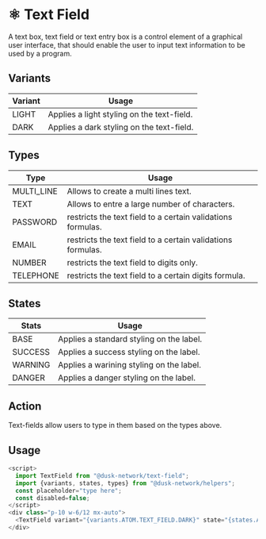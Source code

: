 # ⚛️ Text Field

A text box, text field or text entry box is a control element of a graphical user interface, that should enable the user to input text information to be used by a program.

## Variants

| Variant | Usage                                      |
| ------- | ------------------------------------------ |
| LIGHT   | Applies a light styling on the text-field. |
| DARK    | Applies a dark styling on the text-field.  |

## Types

| Type       | Usage                                                       |
| --------   | ----------------------------------------------------------- |
| MULTI_LINE | Allows to create a multi lines text.                        |
| TEXT       | Allows to entre a large number of characters.               |
| PASSWORD   | restricts the text field to a certain validations formulas. |
| EMAIL      | restricts the text field to a certain validations formulas. |
| NUMBER     | restricts the text field to digits only.                    |
| TELEPHONE  | restricts the text field to a certain digits formula.       |

## States

| Stats   | Usage                                    |
| --------| ---------------------------------------- |
| BASE    | Applies a standard styling on the label. |
| SUCCESS | Applies a success styling on the label.  |
| WARNING | Applies a warining styling on the label. |
| DANGER  | Applies a danger styling on the label.   |

## Action

Text-fields allow users to type in them based on the types above.

## Usage

```js
<script>
  import TextField from "@dusk-network/text-field";
  import {variants, states, types} from "@dusk-network/helpers";
  const placeholder="type here";
  const disabled=false;
</script>
<div class="p-10 w-6/12 mx-auto">
  <TextField variant="{variants.ATOM.TEXT_FIELD.DARK}" state="{states.ATOM.TEXT_FIELD.SUCCESS}" type="{types.ATOM.TEXT_FIELD.TEXT}" {placeholder} {disabled} />
</div>
```